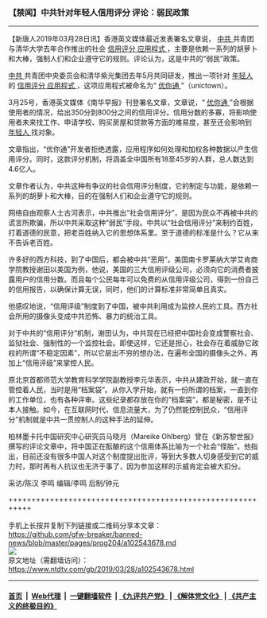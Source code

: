 ### 【禁闻】中共针对年轻人信用评分 评论：弱民政策
------------------------

<div class="post_content" itemprop="articleBody">
 <p>
  【新唐人2019年03月28日讯】香港英文媒体最近发表署名文章说，
  <a href="https://www.ntdtv.com/gb/中共.htm">
   中共
  </a>
  共青团与清华大学去年合作推出的社会
  <a href="https://www.ntdtv.com/gb/信用评分.htm">
   信用评分
  </a>
  <a href="https://www.ntdtv.com/gb/应用程式.htm">
   应用程式
  </a>
  ，主要是依赖一系列的胡萝卜和大棒，强制人们和企业遵守它的规则。评论认为，这是中共的“弱民”政策。
 </p>
 <p>
  <a href="https://www.ntdtv.com/gb/中共.htm">
   中共
  </a>
  共青团中央委员会和清华紫光集团去年5月共同研发，推出一项针对
  <a href="https://www.ntdtv.com/gb/年轻人.htm">
   年轻人
  </a>
  的
  <a href="https://www.ntdtv.com/gb/信用评分.htm">
   信用评分
  </a>
  <a href="https://www.ntdtv.com/gb/应用程式.htm">
   应用程式
  </a>
  ，这项应用程式被命名为“
  <a href="https://www.ntdtv.com/gb/优你通.htm">
   优你通
  </a>
  ”（unictown）。
 </p>
 <p>
  3月25号，香港英文媒体《南华早报》刊登署名文章，文章说，“
  <a href="https://www.ntdtv.com/gb/优你通.htm">
   优你通
  </a>
  ”会根据使用者的情况，给出350分到800分之间的信用评分。信用分数的多寡，将影响使用者未来找工作、申请学校、购买房屋和贷款等方面的难易度，甚至还会影响到
  <a href="https://www.ntdtv.com/gb/年轻人.htm">
   年轻人
  </a>
  找对象。
 </p>
 <p>
  文章指出，“优你通”开发者拒绝透露，应用程序如何处理和加权各种数据以产生信用评分。同时，这款评分机制，将涵盖全中国所有18至45岁的人群，总人数达到4.6亿人。
 </p>
 <p>
  文章作者认为，中共这种有争议的社会信用评分制度，它的制定与功能，是依赖一系列的胡萝卜和大棒，目的在强制人们和企业遵守它的规则。
 </p>
 <p>
  网络自由观察人士古河表示，中共推出“社会信用评分”，是因为民众不再被中共的谎言所欺骗，所以中共采取这种“弱民”手段。中共以“社会信用评分”来制约百姓，打着道德的民意，把老百姓纳入它的思想体系里。至于道德的标准是什么？它从来不告诉老百姓。
 </p>
 <p>
  许多好的西方科技，到了中国后，都会被中共“恶用”。美国南卡罗莱纳大学艾肯商学院教授谢田以美国为例，他说，美国的三大信用评级公司，必须向它的消费者披露用户的信用分数。而且每个公民每年可以免费的从信用评级公司，得到一份自己的信用报告，以确保计算无误，同时，他们的计算标准非常简单且真实。
 </p>
 <p>
  他感叹地说，“信用评级”制度到了中国，被中共利用成为监控人民的工具。西方社会所用的摄像头变成中共恐怖、暴力的统治工具。
 </p>
 <p>
  对于中共的“信用评分”机制，谢田认为，中共现在已经把中国社会变成警察社会、监狱社会、强制性的一个监控社会。即使这样，它还是担心，社会存在着威胁它政权的所谓“不稳定因素”，所以它层出不穷的想办法，在遍布全国的摄像头之外，再加上“信用评级”来掌控人民。
 </p>
 <p>
  原北京首都师范大学教育科学学院副教授李元华表示，中共从建政开始，就一直在管控着人民，当时是用“档案袋”。从你入学开始，就有一份所谓的档案，一直到你的工作单位，也有各种评审。这些纪录都存放在你的“档案袋”，都是秘密，是不让本人接触。如今，在互联网时代，信息流量大，为了仍然能控制民众，“信用评分”机制就是中共一贯控制人的这种手法的延伸。
 </p>
 <p>
  柏林墨卡托中国研究中心研究员马晓月（Mareike Ohlberg）曾在《新苏黎世报》撰写的评论文章中，将中国正在酝酿的这个信用体系比喻为一个社会“怪胎”。他指出，目前还没有很多中国人对这个制度提出批评，等到大多数人切身感受到它的威力时，那时再有人抗议也无济于事了，因为参加这样的示威肯定会被大扣分。
 </p>
 <p>
  采访/陈汉 李鸣 编辑/李鸣 后制/钟元
 </p>
 <div class="single_ad">
 </div>
</div>

+++++++++++++++++++++++++++++++++++++++++++++++++++++++++++<br/><br/>
手机上长按并复制下列链接或二维码分享本文章：<br/>
https://github.com/gfw-breaker/banned-news/blob/master/pages/prog204/a102543678.md <br/>
<a href='https://github.com/gfw-breaker/banned-news/blob/master/pages/prog204/a102543678.md'><img src='https://github.com/gfw-breaker/banned-news/blob/master/pages/prog204/a102543678.md.png'/></a> <br/>
原文地址（需翻墙访问）：https://www.ntdtv.com/gb/2019/03/28/a102543678.html


------------------------
#### [首页](https://github.com/gfw-breaker/banned-news/blob/master/README.md) &nbsp;|&nbsp; [Web代理](https://github.com/labour-camp/helloworld) &nbsp;|&nbsp; [一键翻墙软件](https://github.com/gfw-breaker/nogfw/blob/master/README.md) &nbsp;| [《九评共产党》](https://github.com/gfw-breaker/9ping.md/blob/master/README.md#九评之一评共产党是什么) | [《解体党文化》](https://github.com/gfw-breaker/jtdwh.md/blob/master/README.md) | [《共产主义的终极目的》](https://github.com/gfw-breaker/gczydzjmd.md/blob/master/README.md)

